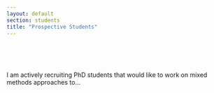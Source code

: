 ```yaml
---
layout: default
section: students
title: "Prospective Students"
---
```

<br>
<br>
<br>

I am actively recruiting PhD students that would like to work on mixed methods approaches to...

